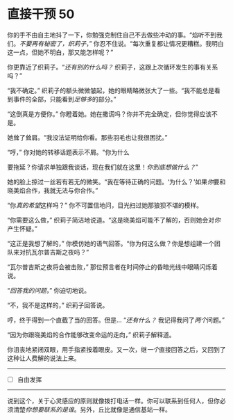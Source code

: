 # 直接干预 50

你的手不由自主地抖了一下，你勉强克制住自己不去做些冲动的事。“焰听不到我们。*不要再有秘密了，织莉子*，” 你忍不住说。“每次重复都让情况更糟糕。我明白这一点，但她不明白，那又能怎样呢？”

你更靠近了织莉子。“*还有别的什么吗？* 织莉子，这跟上次循环发生的事有关系吗？”

“我不确定。” 织莉子的额头微微皱起，她的眼睛略微张大了一些。“我不能总是看到事件的全部，只能看到*足够多*的部分。”

“这倒真是方便你。” 你瞪着她。她在撒谎吗？你并不完全确定，但你觉得应该不是。

她耸了耸肩。“我没法证明给你看。那些羽毛也让我很困扰。”

“哼，” 你对她的转移话题表示不屑。"你为什么

要拖延？你请求单独跟我谈话，现在我们就在这里！*你到底想做什么？*"

她的脸上掠过一丝若有若无的微笑。“我在等待正确的问题。‘为什么？’如果*你*要和晓美焰合作，我就无法与你合作。”

“你*真的希望*这样吗？” 你不可置信地问，目光扫过她那狼狈不堪的模样。

“你需要这么做，” 织莉子简洁地说道。“这是晓美焰可能不了解的，否则她会对*你*产生怀疑。”

“这正是我想了解的，” 你模仿她的语气回答。“你为何这么做？你是想组建一个团队来对抗瓦尔普吉斯之夜吗？”

“瓦尔普吉斯之夜将会被击败，” 那位预言者在时间停止的昏暗光线中眼睛闪烁着说。

“*回答我的问题*，” 你迫切地说。

“不，我不是这样的，” 织莉子回答说。

哼，终于得到一个直截了当的回答。但是... “*还有什么？* 我记得我问了*两个*问题。”

“因为你跟晓美焰的合作能够改变命运的走向，” 织莉子解释道。

你沮丧地紧闭双眼，用手指紧按着眼皮。又一次，继*一个*直接回答之后，又回到了这种让人费解的说法上来。

---

- [ ] 自由发挥

---

说到这个，关于心灵感应的原则就像拨打电话一样。你可以联系到任何人，但你必须清楚*你想要联系的是谁*。另外，丘比就像是通信基站一样。
